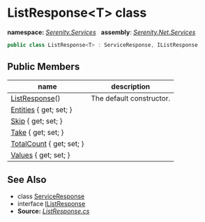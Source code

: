 # ListResponse&lt;T&gt; class
**namespace:** *[Serenity.Services](../README.md#serenity.services-namespace)*   **assembly**: *[Serenity.Net.Services](../README.md)*

```csharp
public class ListResponse<T> : ServiceResponse, IListResponse
```

## Public Members

| name | description |
| --- | --- |
| [ListResponse](ListResponse-1/ListResponse.md)() | The default constructor. |
| [Entities](ListResponse-1/Entities.md) { get; set; } |  |
| [Skip](ListResponse-1/Skip.md) { get; set; } |  |
| [Take](ListResponse-1/Take.md) { get; set; } |  |
| [TotalCount](ListResponse-1/TotalCount.md) { get; set; } |  |
| [Values](ListResponse-1/Values.md) { get; set; } |  |

## See Also

* class [ServiceResponse](ServiceResponse.md)
* interface [IListResponse](IListResponse.md)
* **Source:** *[ListResponse.cs](https://github.com/serenity-is/Serenity/blob/master/src/Serenity.Net.Services/Models/ListResponse.cs)*